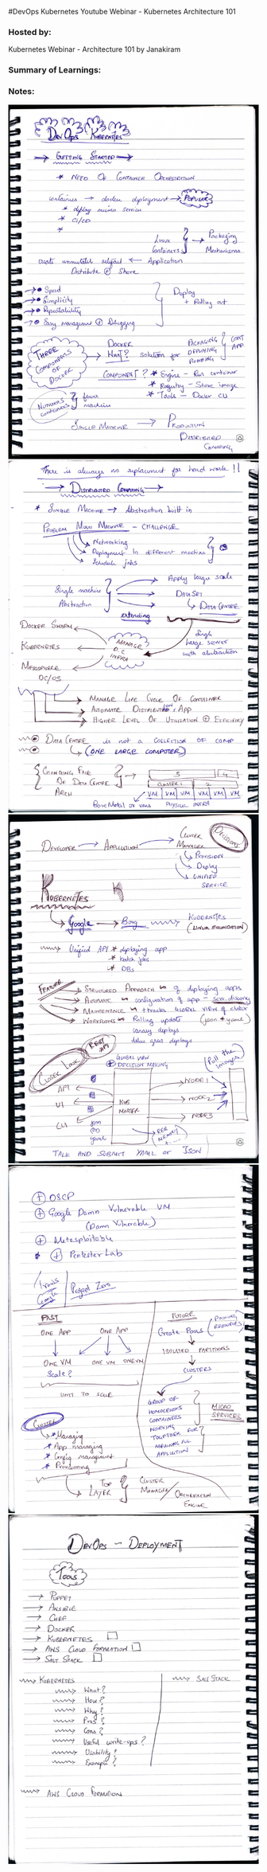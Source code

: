 #DevOps Kubernetes Youtube Webinar - Kubernetes Architecture 101

### Hosted by: 
Kubernetes Webinar - Architecture 101 by Janakiram

### Summary of Learnings:

### Notes:
<img src="https://github.com/Srinivas11789/devOpsNuggets/blob/master/deployment/kubernetes/writeups/kw1.jpg"  title="Note1">
<img src="https://github.com/Srinivas11789/devOpsNuggets/blob/master/deployment/kubernetes/writeups/kw2.jpg"  title="Note2">
<img src="https://github.com/Srinivas11789/devOpsNuggets/blob/master/deployment/kubernetes/writeups/kw3.jpg"  title="Note3">
<img src="https://github.com/Srinivas11789/devOpsNuggets/blob/master/deployment/kubernetes/writeups/kw4.jpg"  title="Note4">
<img src="https://github.com/Srinivas11789/devOpsNuggets/blob/master/deployment/kubernetes/writeups/kw5.jpg"  title="Note4">

